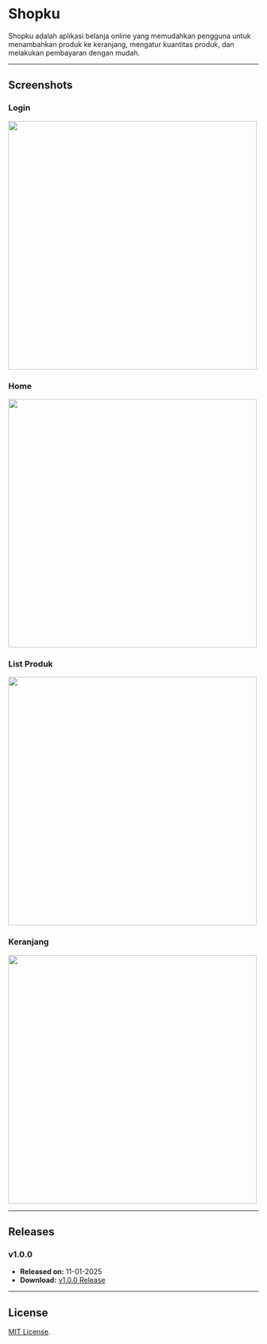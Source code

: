 # Shopku

Shopku adalah aplikasi belanja online yang memudahkan pengguna untuk menambahkan produk ke keranjang, mengatur kuantitas produk, dan melakukan pembayaran dengan mudah.

---

## Screenshots
### Login
<img src="Screenshot_Login.png" width="500"/>

### Home
<img src="Screenshot_Home.png" width="500"/>

### List Produk
<img src="Screenshot_Kategori_Olahraga.png" width="500"/>

### Keranjang
<img src="Screenshot_Keranjang.png" width="500"/>

---

## Releases

### v1.0.0
- **Released on:** 11-01-2025
- **Download:** [v1.0.0 Release](https://github.com/derinasrudin1/shopku/releases/tag/v1.0.0)

---

## License
[MIT License](LICENSE).
